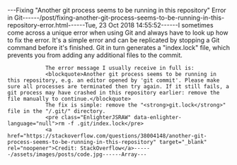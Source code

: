 ---Fixing "Another git process seems to be running in this repository" Error in Git------/post/fixing-another-git-process-seems-to-be-running-in-this-repository-error.html------Tue, 23 Oct 2018 14:55:52------I sometimes come across a unique error when using Git and always have to look up how to fix the error. It's a simple error and can be replicated by stopping a Git command before it's finished. Git in turn generates a "index.lock" file, which prevents you from adding any additional files to the commit.

                The error message I usually receive in full is:
                <blockquote>Another git process seems to be running in this repository, e.g. an editor opened by 'git commit'. Please make sure all processes are terminated then try again. If it still fails, a git process may have crashed in this repository earlier: remove the file manually to continue.</blockquote>
                The fix is simple: remove the "<strong>git.lock</strong>" file in the "/.git/" directory.
                <pre class="EnlighterJSRAW" data-enlighter-language="null">rm -f .git/index.lock</pre>
                <a href="https://stackoverflow.com/questions/38004148/another-git-process-seems-to-be-running-in-this-repository" target="_blank" rel="noopener">Credit: StackOverflow</a>------/assets/images/posts/code.jpg------Array---